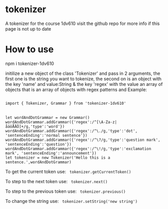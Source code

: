 # tokenizer
A tokenizer for the course 1dv610
visit the github repo for more info if this page is not up to date

# How to use
npm i tokenizer-1dv610

initilize a new object of the class 'Tokenizer' and pass in 2 arguments, the first one is the string you want to tokenize, the second on
is an object with the key 'name' and value:String & the key 'regex' with the value an array of objects that is an array of objects with regex patterns and 
Example: 

<code>
import { Tokenizer, Grammar } from 'tokenizer-1dv610'
</code>
<br />
<code>
let wordAndDotGrammar = new Grammar()
wordAndDotGrammar.addGrammar({'regex':/^[\A-Za-z|åäöÅÄÖ]+/g,'type':'word'})
wordAndDotGrammar.addGrammar({'regex':/^\./g,'type':'dot', 'sentenceEnding':'normal sentence'})
wordAndDotGrammar.addGrammar({'regex':/^\?/g,'type':'question mark', 'sentenceEnding':'question'})
wordAndDotGrammar.addGrammar({'regex':/^\!/g,'type':'exclamation mark', 'sentenceEnding':'announcement'})
let tokenizer = new Tokenizer('Hello this is a sentence.',wordAndDotGrammar)
</code>


To get the current token use:
<code>
tokenizer.getCurrentToken()
</code>

To step to the next token use:
<code>
tokenizer.next()
</code>

To step to the previous token use:
<code>
tokenizer.previous()
</code>

To change the string use:
<code>
tokenizer.setString('new string')
</code>

